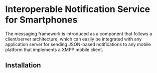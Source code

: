 Interoperable Notification Service for Smartphones
==================================================

The messaging framework is introduced as a component that follows a client/server architecture, which can easily be integrated with any application server for sending JSON-based notifications to any mobile platform that implements a XMPP mobile client. 




Installation
-------------




